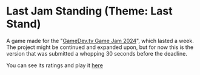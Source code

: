 # Last Jam Standing (Theme: Last Stand)
 A game made for the "[GameDev.tv Game Jam 2024](https://itch.io/jam/gamedevtv-jam-2024)", which lasted a week. The project might be continued and expanded upon, but for now this is the version that was submitted a whopping 30 seconds before the deadline.

 You can see its ratings and play it [here](https://itch.io/jam/gamedevtv-jam-2024/rate/2750738)
